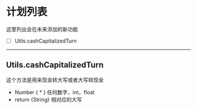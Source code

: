 # 计划列表

这里列出会在未来添加的新功能
<!-- - [X] 已完成 -->
- [ ] Utils.cashCapitalizedTurn

---

## Utils.cashCapitalizedTurn

这个方法是用来现金转大写或者大写转现金

- Number { * } 任何数字，int，float
- return {String} 相对应的大写